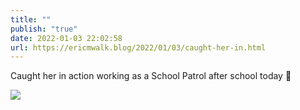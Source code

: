 ```yaml
---
title: ""
publish: "true"
date: 2022-01-03 22:02:58
url: https://ericmwalk.blog/2022/01/03/caught-her-in.html
---
```

Caught her in action working as a School Patrol after school today 🛑


![](https://ericmwalk.blog/uploads/2022/d078b8dd08.jpg)